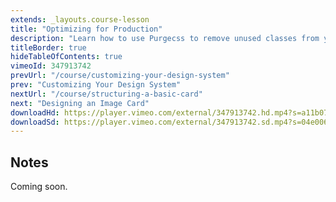 ```yaml
---
extends: _layouts.course-lesson
title: "Optimizing for Production"
description: "Learn how to use Purgecss to remove unused classes from your production builds."
titleBorder: true
hideTableOfContents: true
vimeoId: 347913742
prevUrl: "/course/customizing-your-design-system"
prev: "Customizing Your Design System"
nextUrl: "/course/structuring-a-basic-card"
next: "Designing an Image Card"
downloadHd: https://player.vimeo.com/external/347913742.hd.mp4?s=a11b07205e245781f68daecd67a931ab13ed0e34&profile_id=169&download=1
downloadSd: https://player.vimeo.com/external/347913742.sd.mp4?s=04e006d7b8305d7d894a4499e30420dbaecf6465&profile_id=165&download=1
---
```


## Notes

Coming soon.

